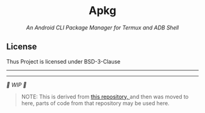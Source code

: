 <div align="center">
<h1> Apkg </h1>
<em> An Android CLI Package Manager for Termux and ADB Shell </em>
</div>

## License
Thus Project is licensed under BSD-3-Clause
***
***

*🚧 WIP 🚧*

> NOTE: This is derived from <a href="https://github.com/Bikoil/ApkCLI"> this repository, </a> and then was moved to here, parts of code from that repository may be used here.
